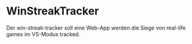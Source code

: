 # WinStreakTracker

Der win-streak-tracker soll eine Web-App werden die Siege von real-life games im VS-Modus tracked. 
